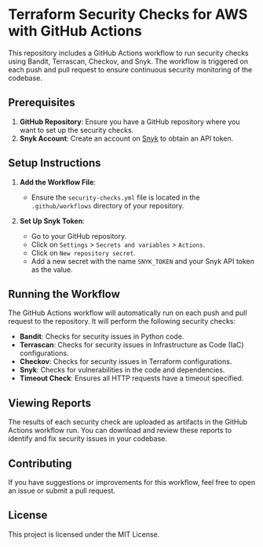 # Terraform Security Checks for AWS with GitHub Actions

This repository includes a GitHub Actions workflow to run security checks using Bandit, Terrascan, Checkov, and Snyk. The workflow is triggered on each push and pull request to ensure continuous security monitoring of the codebase.

## Prerequisites

1. **GitHub Repository**: Ensure you have a GitHub repository where you want to set up the security checks.
2. **Snyk Account**: Create an account on [Snyk](https://snyk.io/) to obtain an API token.

## Setup Instructions

1. **Add the Workflow File**:
   - Ensure the `security-checks.yml` file is located in the `.github/workflows` directory of your repository.

2. **Set Up Snyk Token**:
   - Go to your GitHub repository.
   - Click on `Settings` > `Secrets and variables` > `Actions`.
   - Click on `New repository secret`.
   - Add a new secret with the name `SNYK_TOKEN` and your Snyk API token as the value.

## Running the Workflow

The GitHub Actions workflow will automatically run on each push and pull request to the repository. It will perform the following security checks:
- **Bandit**: Checks for security issues in Python code.
- **Terrascan**: Checks for security issues in Infrastructure as Code (IaC) configurations.
- **Checkov**: Checks for security issues in Terraform configurations.
- **Snyk**: Checks for vulnerabilities in the code and dependencies.
- **Timeout Check**: Ensures all HTTP requests have a timeout specified.

## Viewing Reports

The results of each security check are uploaded as artifacts in the GitHub Actions workflow run. You can download and review these reports to identify and fix security issues in your codebase.

## Contributing

If you have suggestions or improvements for this workflow, feel free to open an issue or submit a pull request.

## License

This project is licensed under the MIT License.
